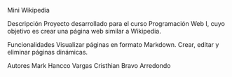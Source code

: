 Mini Wikipedia

Descripción
Proyecto desarrollado para el curso Programación Web I, cuyo objetivo es crear una página web similar a Wikipedia.

Funcionalidades
Visualizar páginas en formato Markdown.
Crear, editar y eliminar páginas dinámicas.

Autores
Mark Hancco Vargas
Cristhian Bravo Arredondo
